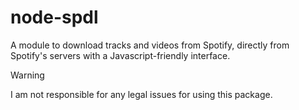 # node-spdl
A module to download tracks and videos from Spotify, directly from Spotify's servers with a Javascript-friendly interface.

> [!WARNING]
> I am not responsible for any legal issues for using this package.
